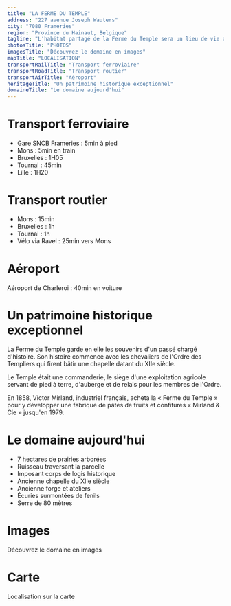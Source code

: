 ```yaml
---
title: "LA FERME DU TEMPLE"
address: "227 avenue Joseph Wauters"
city: "7080 Frameries"
region: "Province du Hainaut, Belgique"
tagline: "L'habitat partagé de la Ferme du Temple sera un lieu de vie ancré dans le territoire, dynamique et productif, s'articulant autour de la culture des Arts et de la terre"
photosTitle: "PHOTOS"
imagesTitle: "Découvrez le domaine en images"
mapTitle: "LOCALISATION"
transportRailTitle: "Transport ferroviaire"
transportRoadTitle: "Transport routier"
transportAirTitle: "Aéroport"
heritageTitle: "Un patrimoine historique exceptionnel"
domaineTitle: "Le domaine aujourd'hui"
---
```


# Transport ferroviaire

- Gare SNCB Frameries : 5min à pied
- Mons : 5min en train
- Bruxelles : 1H05
- Tournai : 45min
- Lille : 1H20

# Transport routier

- Mons : 15min
- Bruxelles : 1h
- Tournai : 1h
- Vélo via Ravel : 25min vers Mons

# Aéroport

Aéroport de Charleroi : 40min en voiture

# Un patrimoine historique exceptionnel

La Ferme du Temple garde en elle les souvenirs d'un passé chargé d'histoire. Son histoire commence avec les chevaliers de l'Ordre des Templiers qui firent bâtir une chapelle datant du XIIe siècle.

Le Temple était une commanderie, le siège d'une exploitation agricole servant de pied à terre, d'auberge et de relais pour les membres de l'Ordre.

En 1858, Victor Mirland, industriel français, acheta la « Ferme du Temple » pour y développer une fabrique de pâtes de fruits et confitures « Mirland & Cie » jusqu'en 1979.

# Le domaine aujourd'hui

- 7 hectares de prairies arborées
- Ruisseau traversant la parcelle
- Imposant corps de logis historique
- Ancienne chapelle du XIIe siècle
- Ancienne forge et ateliers
- Écuries surmontées de fenils
- Serre de 80 mètres

# Images

Découvrez le domaine en images

# Carte

Localisation sur la carte
